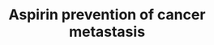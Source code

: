 ---
annotations:
- id: CL:0000233
  parent: native cell
  type: Cell Type Ontology
  value: platelet
- id: PW:0000605
  parent: disease pathway
  type: Pathway Ontology
  value: cancer pathway
- id: CL:0000084
  parent: native cell
  type: Cell Type Ontology
  value: T cell
- id: PW:0001613
  parent: drug pathway
  type: Pathway Ontology
  value: acetylsalicylic acid drug pathway
- id: CL:0001063
  type: Cell Type Ontology
  value: neoplastic cell
- id: DOID:162
  parent: disease of cellular proliferation
  type: Disease Ontology
  value: cancer
authors:
- Eweitz
citedin: ''
communities: []
description: Platelets generate TXA2, which binds to its receptor (TP) on T cells,
  initiating the activation of ARHGEF1, a guanine exchange factor that promotes the
  conversion of RhoA from its inactive GDP-bound state to its active GTP-bound form.
  This RhoA activation inhibits TCR-induced kinase pathways, T cell proliferation,
  and effector functions, ultimately suppressing anti-metastatic immunity. TXA2 production
  by platelets is COX1-dependent and can be blocked by aspirin or COX-1 selective
  inhibitors, which relieve T cells from TXA2-mediated suppression.  Inspired by figure
  14 in in [Yang et al. (2025)](https://www.nature.com/articles/s41586-025-08626-7)..
last-edited: 2025-10-31
ndex: null
organisms:
- Homo sapiens
redirect_from:
- /index.php/Pathway:WP5518
- /instance/WP5518
- /instance/WP5518_r140909
revision: r140909
schema-jsonld:
- '@context': https://schema.org/
  '@id': https://wikipathways.github.io/pathways/WP5518.html
  '@type': Dataset
  creator:
    '@type': Organization
    name: WikiPathways
  description: Platelets generate TXA2, which binds to its receptor (TP) on T cells,
    initiating the activation of ARHGEF1, a guanine exchange factor that promotes
    the conversion of RhoA from its inactive GDP-bound state to its active GTP-bound
    form. This RhoA activation inhibits TCR-induced kinase pathways, T cell proliferation,
    and effector functions, ultimately suppressing anti-metastatic immunity. TXA2
    production by platelets is COX1-dependent and can be blocked by aspirin or COX-1
    selective inhibitors, which relieve T cells from TXA2-mediated suppression.  Inspired
    by figure 14 in in [Yang et al. (2025)](https://www.nature.com/articles/s41586-025-08626-7)..
  keywords:
  - ARHGEF1
  - Aspirin
  - GDP
  - GNA12
  - GNA13
  - GTP
  - PGH2
  - PTGS1
  - RHOA
  - TBXA2R
  - TBXAS1
  - TRA
  - TRB
  - TRD
  - TRG
  - TXA2
  license: CC0
  name: Aspirin prevention of cancer metastasis
seo: CreativeWork
title: Aspirin prevention of cancer metastasis
wpid: WP5518
---